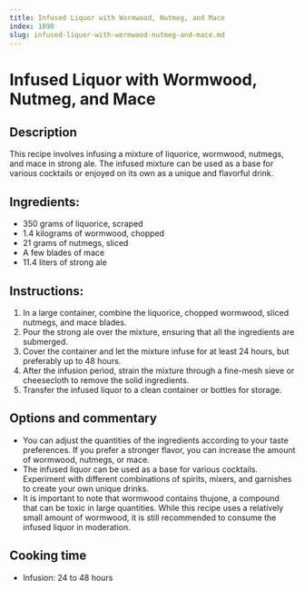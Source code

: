 ```yaml
---
title: Infused Liquor with Wormwood, Nutmeg, and Mace
index: 1890
slug: infused-liquor-with-wormwood-nutmeg-and-mace.md
---
```


# Infused Liquor with Wormwood, Nutmeg, and Mace

## Description
This recipe involves infusing a mixture of liquorice, wormwood, nutmegs, and mace in strong ale. The infused mixture can be used as a base for various cocktails or enjoyed on its own as a unique and flavorful drink.

## Ingredients:
- 350 grams of liquorice, scraped
- 1.4 kilograms of wormwood, chopped
- 21 grams of nutmegs, sliced
- A few blades of mace
- 11.4 liters of strong ale

## Instructions:
1. In a large container, combine the liquorice, chopped wormwood, sliced nutmegs, and mace blades.
2. Pour the strong ale over the mixture, ensuring that all the ingredients are submerged.
3. Cover the container and let the mixture infuse for at least 24 hours, but preferably up to 48 hours.
4. After the infusion period, strain the mixture through a fine-mesh sieve or cheesecloth to remove the solid ingredients.
5. Transfer the infused liquor to a clean container or bottles for storage.

## Options and commentary
- You can adjust the quantities of the ingredients according to your taste preferences. If you prefer a stronger flavor, you can increase the amount of wormwood, nutmegs, or mace.
- The infused liquor can be used as a base for various cocktails. Experiment with different combinations of spirits, mixers, and garnishes to create your own unique drinks.
- It is important to note that wormwood contains thujone, a compound that can be toxic in large quantities. While this recipe uses a relatively small amount of wormwood, it is still recommended to consume the infused liquor in moderation.

## Cooking time
- Infusion: 24 to 48 hours
